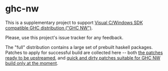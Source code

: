 # ghc-nw
This is a supplementary project to support [Visual C/Windows SDK compatible GHC distribution ("GHC NW")](https://awson.github.io/ghc-nw).

Please, use this project's issue tracker for any feedback.

The "full" distribution contains a large set of prebuilt haskell packages. Patches to apply for successful build are collected here -- both [the patches ready to be upstreamed](patches_clean), and [quick and dirty patches suitable for GHC NW build only at the moment](patches_dirty).

